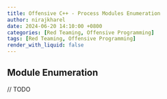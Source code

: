 ```yaml
---
title: Offensive C++ - Process Modules Enumeration
author: nirajkharel
date: 2024-06-20 14:10:00 +0800
categories: [Red Teaming, Offensive Programming]
tags: [Red Teaming, Offensive Programming]
render_with_liquid: false
---
```



## Module Enumeration

// TODO

<br>
<img alt="" class="bf jp jq dj" loading="lazy" role="presentation" src="https://raw.githubusercontent.com/nirajkharel/nirajkharel.github.io/master/assets/img/images/process-enum-5.gif">